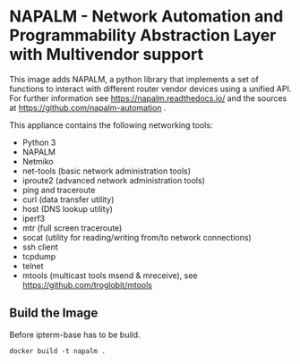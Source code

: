 # NAPALM - Network Automation and Programmability Abstraction Layer with Multivendor support

This image adds NAPALM, a python library that implements a set of functions
to interact with different router vendor devices using a unified API.
For further information see https://napalm.readthedocs.io/ and
the sources at https://github.com/napalm-automation .

This appliance contains the following networking tools:

- Python 3
- NAPALM
- Netmiko
- net-tools (basic network administration tools)
- iproute2 (advanced network administration tools)
- ping and traceroute
- curl (data transfer utility)
- host (DNS lookup utility)
- iperf3
- mtr (full screen traceroute)
- socat (utility for reading/writing from/to network connections)
- ssh client
- tcpdump
- telnet
- mtools (multicast tools msend & mreceive),
  see https://github.com/troglobit/mtools

## Build the Image

Before ipterm-base has to be build.

```
docker build -t napalm .
```
